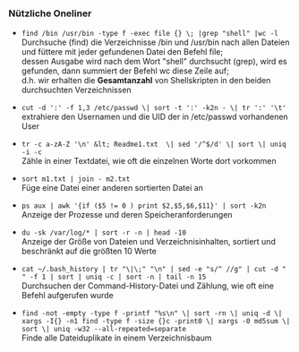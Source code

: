 ### Nützliche Oneliner

* `find /bin /usr/bin -type f -exec file {} \; |grep "shell" |wc -l`  
  Durchsuche \(find\) die Verzeichnisse /bin und /usr/bin nach allen Dateien und füttere mit jeder gefundenen Datei den Befehl file;  
  dessen Ausgabe wird nach dem Wort "shell" durchsucht \(grep\), wird es gefunden, dann summiert der Befehl wc diese Zeile auf;  
  d.h. wir erhalten die **Gesamtanzahl** von Shellskripten in den beiden durchsuchten Verzeichnissen

* `cut -d ':' -f 1,3 /etc/passwd \| sort -t ':' -k2n - \| tr ':' '\t'`  
  extrahiere den Usernamen und die UID der in /etc/passwd vorhandenen User

* `tr -c a-zA-Z '\n' &lt; Readme1.txt  \| sed '/^$/d' \| sort \| uniq -i -c`  
  Zähle in einer Textdatei, wie oft die einzelnen Worte dort vorkommen

* `sort m1.txt | join - m2.txt`  
  Füge eine Datei einer anderen sortierten Datei an

* `ps aux | awk '{if ($5 != 0 ) print $2,$5,$6,$11}' | sort -k2n`  
  Anzeige der Prozesse und deren Speicheranforderungen

* `du -sk /var/log/* | sort -r -n | head -10`  
  Anzeige der Größe von Dateien und Verzeichnisinhalten, sortiert und beschränkt auf die größten 10 Werte

* `cat ~/.bash_history | tr "\|\;" "\n" | sed -e "s/^ //g" | cut -d " " -f 1 | sort | uniq -c | sort -n | tail -n 15`  
  Durchsuchen der Command-History-Datei und Zählung, wie oft eine Befehl aufgerufen wurde

* `find -not -empty -type f -printf "%s\n" \| sort -rn \| uniq -d \| xargs -I{} -n1 find -type f -size {}c -print0 \| xargs -0 md5sum \| sort \| uniq -w32 --all-repeated=separate`  
  Finde alle Dateiduplikate in einem Verzeichnisbaum



